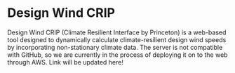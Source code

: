 # Design Wind CRIP
 
Design Wind CRIP (Climate Resilient Interface by Princeton) is a web-based tool designed to dynamically calculate climate-resilient design wind speeds by incorporating non-stationary climate data.
The server is not compatible with GitHub, so we are currently in the process of deploying it on to the web through AWS. Link will be updated here!
